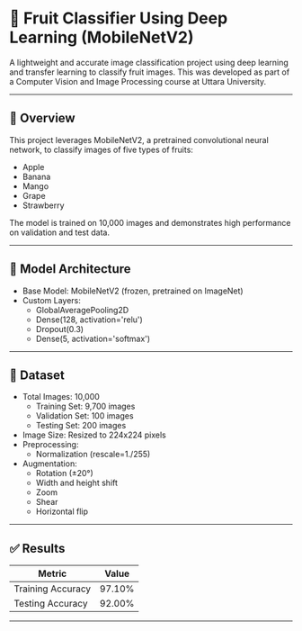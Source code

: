 
# 🍎 Fruit Classifier Using Deep Learning (MobileNetV2)

A lightweight and accurate image classification project using deep learning and transfer learning to classify fruit images. This was developed as part of a Computer Vision and Image Processing course at Uttara University.

---

## 📌 Overview

This project leverages MobileNetV2, a pretrained convolutional neural network, to classify images of five types of fruits:

- Apple
- Banana
- Mango
- Grape
- Strawberry

The model is trained on 10,000 images and demonstrates high performance on validation and test data.

---

## 🧠 Model Architecture

- Base Model: MobileNetV2 (frozen, pretrained on ImageNet)
- Custom Layers:
  - GlobalAveragePooling2D
  - Dense(128, activation='relu')
  - Dropout(0.3)
  - Dense(5, activation='softmax')

---

## 📂 Dataset

- Total Images: 10,000
  - Training Set: 9,700 images
  - Validation Set: 100 images
  - Testing Set: 200 images
- Image Size: Resized to 224x224 pixels
- Preprocessing:
  - Normalization (rescale=1./255)
- Augmentation:
  - Rotation (±20°)
  - Width and height shift
  - Zoom
  - Shear
  - Horizontal flip

---

## ✅ Results

| Metric              | Value     |
|---------------------|-----------|
| Training Accuracy   | 97.10%    |
| Testing Accuracy | 92.00%    |

---
